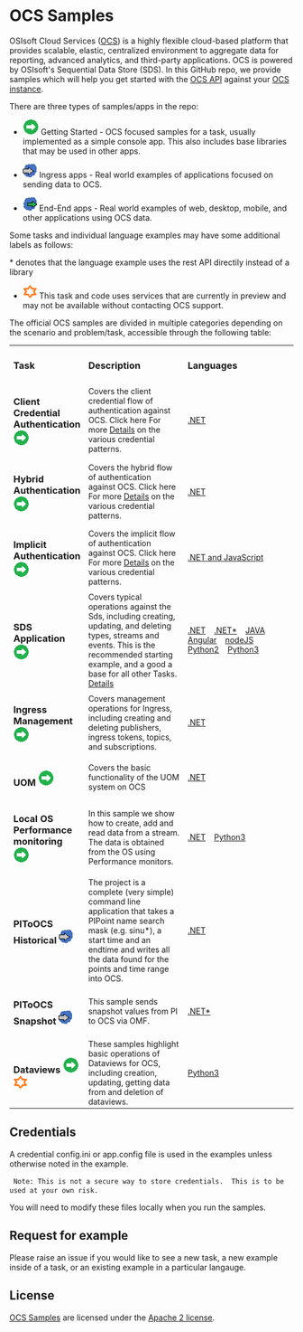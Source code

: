 # OCS Samples
OSIsoft Cloud Services ([OCS](https://www.osisoft.com/Solutions/OSIsoft-Cloud-Services/)) is a highly flexible cloud-based platform that provides scalable, elastic,
centralized environment to aggregate data for reporting, advanced analytics, and third-party applications.  OCS is powered by OSIsoft's Sequential Data Store (SDS). In this GitHub repo, we provide samples which will help you get started with the [OCS API](https://ocs-docs.osisoft.com/) against your [OCS instance](https://cloud.osisoft.com/welcome).

There are three types of samples/apps in the repo:

* <img src="miscellaneous/images/app-type-getting-started.png" alt="getting-started icon">  Getting Started - OCS focused samples for a task, usually implemented as a simple console app.  This also includes base libraries that may be used in other apps.

* <img src="miscellaneous/images/app-type-ingress.png" alt="ingress icon">   Ingress apps - Real world examples of applications focused on sending data to OCS.  

* <img src="miscellaneous/images/app-type-e2e.png" alt="e2e icon">   End-End apps - Real world examples of web, desktop, mobile, and other applications using OCS data.  

Some tasks and individual language examples may have some additional labels as follows:

\* denotes that the language example uses the rest API directily instead of a library

* <img src="miscellaneous/images/ctp.png" alt="ctp icon">   This task and code uses services that are currently in preview and may not be available without contacting OCS support.  



The official OCS samples are divided in multiple categories depending on the scenario and problem/task, accessible through the following table:



<table>
 <tr>
   <td width="25%">
      <h3><b>Task</b></h3>
  </td>
  <td>
      <h3 width="35%"><b>Description</b></h3>
  </td>
  <td>
      <h3><b>Languages</b></h3>
  </td>
 </tr>
 <tr>
   <td width="25%">
      <h3>Client Credential Authentication  <img src="miscellaneous/images/app-type-getting-started.png" alt="getting-started icon"></h3>
  </td>
  <td width="35%">
    Covers the client credential flow of authentication against OCS.  Click here For more  <a href="basic_samples/Authentication/">Details</a> on the various credential patterns. 
  </td>
    <td>
     <a href="basic_samples/Authentication/ClientCredentialFlow/DotNet/ClientCredentialFlow">.NET</a>
  </td>
 </tr>
 <tr>
   <td width="25%">
      <h3>Hybrid Authentication  <img src="miscellaneous/images/app-type-getting-started.png" alt="getting-started icon"></h3>
  </td>
  <td width="35%">
    Covers the hybrid flow of authentication against OCS.  Click here For more  <a href="basic_samples/Identity/">Details</a> on the various credential patterns. 
  </td>
    <td>
     <a href="basic_samples/Authentication/HybridFlow/DotNet/HybridFlow">.NET</a>
  </td>
 </tr>
 <tr>
   <td width="25%">
      <h3>Implicit Authentication  <img src="miscellaneous/images/app-type-getting-started.png" alt="getting-started icon"></h3>
  </td>
  <td width="35%">
    Covers the implicit flow of authentication against OCS.  Click here For more  <a href="basic_samples/Identity/">Details</a> on the various credential patterns. 
  </td>
    <td>
     <a href="basic_samples/Authentication/ImplicitFlow/DotNet/ImplicitFlow">.NET and JavaScript</a>
  </td>
 </tr>
 
 <tr>
   <td width="25%">
      <h3>SDS Application <img src="miscellaneous/images/app-type-getting-started.png" alt="getting-started icon"></h3>
  </td>
  <td width="35%">
    Covers typical operations against the Sds, including creating, updating, and deleting types, streams and events.  This is the recommended starting example, and a good a base for all other Tasks.  <a href="basic_samples/SDS">Details</a>
  </td>
    <td>
     <a href="basic_samples/SDS/DotNet/SdsClientLibraries/SdsClientLibraries">.NET</a>&nbsp; &nbsp;
     <a href="basic_samples/SDS/DotNet/SdsRestApiCore">.NET*</a>&nbsp; &nbsp;
     <a href="basic_samples/SDS/Java/sdsjava">JAVA</a>&nbsp; &nbsp;
     <a href="basic_samples/SDS/JavaScript/Angular">Angular</a>&nbsp; &nbsp;
     <a href="basic_samples/SDS/JavaScript/NodeJs">nodeJS</a>&nbsp; &nbsp;
     <a href="basic_samples/SDS/Python/SDSPy/Python2">Python2</a>&nbsp; &nbsp;
     <a href="basic_samples/SDS/Python/SDSPy/Python3">Python3</a>&nbsp; &nbsp;
  </td>
 </tr>
 <tr>
   <td width="25%">
      <h3>Ingress Management <img src="miscellaneous/images/app-type-getting-started.png" alt="getting-started icon"></h3>
  </td>
  <td width="35%">
    Covers management operations for Ingress, including creating and deleting publishers, ingress tokens, topics, and subscriptions.  
  </td>
  <td>
     <a href="basic_samples/IngressClientLibraries/DotNet">.NET</a>&nbsp; &nbsp;
  </td>
 </tr>
 <tr>
   <td width="25%">
      <h3>UOM <img src="miscellaneous/images/app-type-getting-started.png" alt="getting-started icon"></h3>
  </td>
  <td width="35%">
  Covers the basic functionality of the UOM system on OCS
  </td>
  <td>
     <a href="advanced_samples/UomsSample/Dotnet/UomsSample">.NET</a>&nbsp; &nbsp;
  </td>
 </tr>
 <tr>
   <td width="25%">
      <h3>Local OS Performance monitoring <img src="miscellaneous/images/app-type-getting-started.png" alt="getting-started icon"></h3>
  </td>
  <td width="35%">
  In this sample we show how to create, add and read data from a stream.  The data is obtained from the OS using Performance monitors.
  </td>
  <td>
     <a href="advanced_samples/PerfmonSample/DotNet/PerfmonSample/">.NET</a>&nbsp; &nbsp;
     <a href="advanced_samples/PerfmonSample/Python3/">Python3</a>&nbsp; &nbsp;
  </td>
 </tr>
 
 <tr>
   <td width="25%">
      <h3>PIToOCS Historical
 <img src="miscellaneous/images/app-type-ingress.png" alt="ingress icon"></h3>
  </td>
  <td width="35%">
The project is a complete (very simple) command line application that takes a PIPoint name search mask (e.g. sinu*), a start time and an endtime and writes all the data found for the points and time range into OCS.

  </td>
  <td>
     <a href="advanced_samples/PIToOcsOmfSample/Dotnet/">.NET</a>&nbsp; &nbsp;
  </td>
 </tr>
 <tr>
   <td width="25%">
      <h3>PIToOCS Snapshot
 <img src="miscellaneous/images/app-type-ingress.png" alt="ingress icon"></h3>
  </td>
  <td width="35%">
This sample sends snapshot values from PI to OCS via OMF.
  </td>
  <td>
     <a href="advanced_samples/PItoOCSviaAPISample/DotNet">.NET*</a>&nbsp; &nbsp;
  </td>
 </tr>
 <tr>
   <td width="25%">
      <h3>Dataviews <img src="miscellaneous/images/app-type-getting-started.png" alt="getting-started icon">
 <img src="miscellaneous/images/ctp.png" alt="ctp icon"></h3>
  </td>
  <td width="35%">
These samples highlight basic operations of Dataviews for OCS, including creation, updating, getting data from and deletion of dataviews.  
  </td>
  <td>
     <a href="basic_samples/Dataviews/Python3">Python3</a>&nbsp; &nbsp;
  </td>
 </tr>
 </table>
 
## Credentials 

A credential config.ini or app.config file is used in the examples unless otherwise noted in the example.  
   

     Note: This is not a secure way to store credentials.  This is to be used at your own risk.  
   
   
   You will need to modify these files locally when you run the samples.

## Request for example 

Please raise an issue if you would like to see a new task, a new example inside of a task, or an existing example in a particular langauge.    

## License

[OCS Samples](https://github.com/osisoft/ocs-samples) are licensed under the [Apache 2 license](LICENSE.md).
